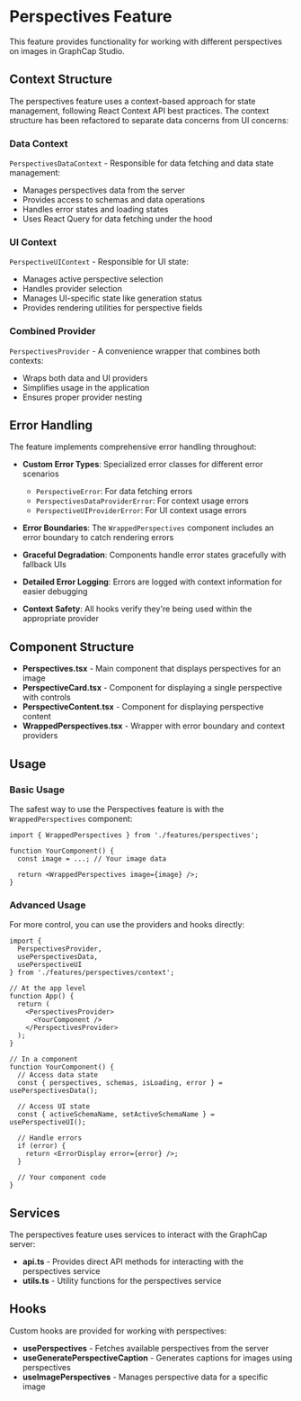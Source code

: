 # Perspectives Feature

This feature provides functionality for working with different perspectives on images in GraphCap Studio.

## Context Structure

The perspectives feature uses a context-based approach for state management, following React Context API best practices. The context structure has been refactored to separate data concerns from UI concerns:

### Data Context

`PerspectivesDataContext` - Responsible for data fetching and data state management:

- Manages perspectives data from the server
- Provides access to schemas and data operations
- Handles error states and loading states
- Uses React Query for data fetching under the hood

### UI Context

`PerspectiveUIContext` - Responsible for UI state:

- Manages active perspective selection
- Handles provider selection
- Manages UI-specific state like generation status
- Provides rendering utilities for perspective fields

### Combined Provider

`PerspectivesProvider` - A convenience wrapper that combines both contexts:

- Wraps both data and UI providers
- Simplifies usage in the application
- Ensures proper provider nesting

## Error Handling

The feature implements comprehensive error handling throughout:

- **Custom Error Types**: Specialized error classes for different error scenarios
  - `PerspectiveError`: For data fetching errors
  - `PerspectivesDataProviderError`: For context usage errors
  - `PerspectiveUIProviderError`: For UI context usage errors

- **Error Boundaries**: The `WrappedPerspectives` component includes an error boundary to catch rendering errors

- **Graceful Degradation**: Components handle error states gracefully with fallback UIs

- **Detailed Error Logging**: Errors are logged with context information for easier debugging

- **Context Safety**: All hooks verify they're being used within the appropriate provider

## Component Structure

- **Perspectives.tsx** - Main component that displays perspectives for an image
- **PerspectiveCard.tsx** - Component for displaying a single perspective with controls
- **PerspectiveContent.tsx** - Component for displaying perspective content
- **WrappedPerspectives.tsx** - Wrapper with error boundary and context providers

## Usage

### Basic Usage

The safest way to use the Perspectives feature is with the `WrappedPerspectives` component:

```tsx
import { WrappedPerspectives } from './features/perspectives';

function YourComponent() {
  const image = ...; // Your image data
  
  return <WrappedPerspectives image={image} />;
}
```

### Advanced Usage

For more control, you can use the providers and hooks directly:

```tsx
import { 
  PerspectivesProvider, 
  usePerspectivesData, 
  usePerspectiveUI 
} from './features/perspectives/context';

// At the app level
function App() {
  return (
    <PerspectivesProvider>
      <YourComponent />
    </PerspectivesProvider>
  );
}

// In a component
function YourComponent() {
  // Access data state
  const { perspectives, schemas, isLoading, error } = usePerspectivesData();
  
  // Access UI state
  const { activeSchemaName, setActiveSchemaName } = usePerspectiveUI();
  
  // Handle errors
  if (error) {
    return <ErrorDisplay error={error} />;
  }
  
  // Your component code
}
```

## Services

The perspectives feature uses services to interact with the GraphCap server:

- **api.ts** - Provides direct API methods for interacting with the perspectives service
- **utils.ts** - Utility functions for the perspectives service

## Hooks

Custom hooks are provided for working with perspectives:

- **usePerspectives** - Fetches available perspectives from the server
- **useGeneratePerspectiveCaption** - Generates captions for images using perspectives
- **useImagePerspectives** - Manages perspective data for a specific image 